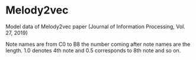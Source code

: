 # Melody2vec
Model data of Melody2vec paper (Journal of Information Processing, Vol. 27, 2019)


Note names are from C0 to B8
the number coming after note names are the length.
1.0 denotes 4th note and 0.5 corresponds to 8th note and so on.

